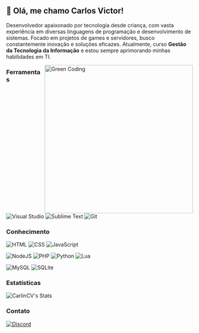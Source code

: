 ## 👋 Olá, me chamo Carlos Victor!
Desenvolvedor apaixonado por tecnologia desde criança, com vasta experiência em diversas linguagens de programação e desenvolvimento de sistemas. Focado em projetos de games e servidores, busco constantemente inovação e soluções eficazes. Atualmente, curso **Gestão da Tecnologia da Informação** e estou sempre aprimorando minhas habilidades em TI.

<img alt="Green Coding" src="https://i.imgur.com/pruOXJO.png" align="right" width="400px"/>

### Ferramentas
![Visual Studio](https://img.shields.io/badge/Visual_Studio-32CD32?style=flat&logo=educative&logoColor=white)
![Sublime Text](https://img.shields.io/badge/Sublime_Text-32CD32?style=flat&logo=sublime-text&logoColor=white)
![Git](https://img.shields.io/badge/Git-32CD32?style=flat&logo=git&logoColor=white)

### Conhecimento
![HTML](https://img.shields.io/badge/HTML5-32CD32?style=flat&logo=html5&logoColor=white)
![CSS](https://img.shields.io/badge/CSS3-32CD32?style=flat&logo=css3&logoColor=white)
![JavaScript](https://img.shields.io/badge/JavaScript-32CD32?style=flat&logo=javascript&logoColor=white)

![NodeJS](https://img.shields.io/badge/Node.js-32CD32?style=flat&logo=node.js&logoColor=white)
![PHP](https://img.shields.io/badge/PHP-32CD32?style=flat&logo=php&logoColor=white)
![Python](https://img.shields.io/badge/Python-32CD32?style=flat&logo=python&logoColor=white)
![Lua](https://img.shields.io/badge/Lua-32CD32?style=flat&logo=lua&logoColor=white)

![MySQL](https://img.shields.io/badge/MySQL-32CD32?style=flat&logo=mysql&logoColor=white)
![SQLite](https://img.shields.io/badge/SQLite-32CD32?style=flat&logo=sqlite&logoColor=white)

### Estatísticas
![CarlinCV's Stats](https://github-readme-stats.vercel.app/api?username=CarlinCV&show_icons=true&theme=synthwave&bg_color=32CD32&text_color=ffffff&icon_color=167E3D&include_all_commits=true&count_private=true)

### Contato
[![Discord](https://img.shields.io/badge/Discord-32CD32?style=flat&logo=discord&logoColor=white)](https://discord.com/users/945080789530468372)
